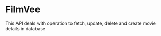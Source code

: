 # FilmVee
This API deals with operation to fetch, update, delete and create movie details in database
